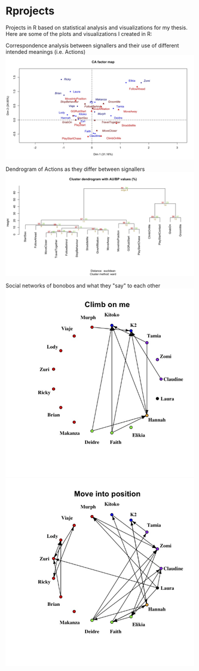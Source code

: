 Rprojects
=========

Projects in R based on statistical analysis and visualizations for my thesis.  Here are some of the plots and visualizations 
I created in R:

Correspondence analysis between signallers and their use of different intended meanings (i.e. Actions)
![Correspondence analysis of Signallers and Actions](Multivariate_analysis/images/Rplot_CA.jpg)

Dendrogram of Actions as they differ between signallers
![Dendrogram of Signallers and Actions](Multivariate_analysis/images/Rplot_Dendrogram.jpg)

Social networks of bonobos and what they "say" to each other
![Move into position circle network](Igraph/images/Rplot_COM_circle.jpg)
![Move into position network](Igraph/images/Rplot_MIP_circle.jpg)
